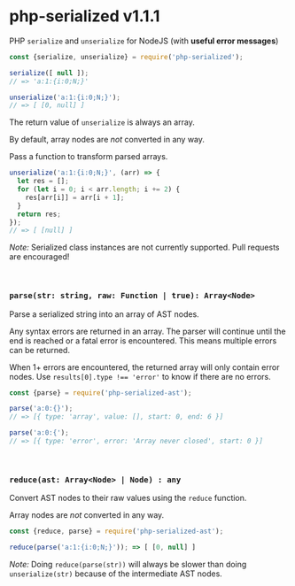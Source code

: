 # php-serialized v1.1.1

PHP `serialize` and `unserialize` for NodeJS (with **useful error messages**)

```js
const {serialize, unserialize} = require('php-serialized');

serialize([ null ]);
// => 'a:1:{i:0;N;}'

unserialize('a:1:{i:0;N;}');
// => [ [0, null] ]
```

The return value of `unserialize` is always an array.

By default, array nodes are *not* converted in any way.

Pass a function to transform parsed arrays.

```js
unserialize('a:1:{i:0;N;}', (arr) => {
  let res = [];
  for (let i = 0; i < arr.length; i += 2) {
    res[arr[i]] = arr[i + 1];
  }
  return res;
});
// => [ [null] ]
```

*Note:* Serialized class instances are not currently supported. Pull requests are encouraged!

&nbsp;

### `parse(str: string, raw: Function | true): Array<Node>`

Parse a serialized string into an array of AST nodes.

Any syntax errors are returned in an array. The parser will continue until the end is reached or a fatal error is encountered. This means multiple errors can be returned.

When 1+ errors are encountered, the returned array will only contain error nodes. Use `results[0].type !== 'error'` to know if there are no errors.

```js
const {parse} = require('php-serialized-ast');

parse('a:0:{}');
// => [{ type: 'array', value: [], start: 0, end: 6 }]

parse('a:0:{');
// => [{ type: 'error', error: 'Array never closed', start: 0 }]
```

&nbsp;

### `reduce(ast: Array<Node> | Node) : any`

Convert AST nodes to their raw values using the `reduce` function.

Array nodes are *not* converted in any way.

```js
const {reduce, parse} = require('php-serialized-ast');

reduce(parse('a:1:{i:0;N;}')); => [ [0, null] ]
```

*Note:* Doing `reduce(parse(str))` will always be slower than doing `unserialize(str)` because of the intermediate AST nodes.

